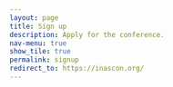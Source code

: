 ```yaml
---
layout: page
title: Sign up
description: Apply for the conference.
nav-menu: true
show_tile: true
permalink: signup
redirect_to: https://inascon.org/
---
```


